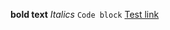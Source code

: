 **bold text**
*Italics*
```Code block```
[Test link](https://help.github.com/articles/basic-writing-and-formatting-syntax/)
